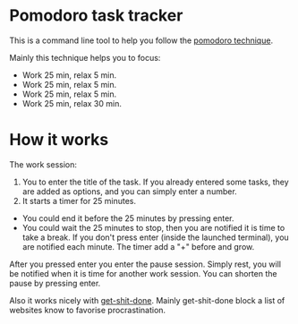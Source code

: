 # Pomodoro task tracker

This is a command line tool to help you follow the [pomodoro technique](http://www.pomodorotechnique.com/).

Mainly this technique helps you to focus:

- Work 25 min, relax 5 min.
- Work 25 min, relax 5 min.
- Work 25 min, relax 5 min.
- Work 25 min, relax 30 min.

# How it works

The work session:

1. You to enter the title of the task. If you already entered some tasks, they are added as options, and you can simply enter a number.
2. It starts a timer for 25 minutes.

  - You could end it before the 25 minutes by pressing enter.
  - You could wait the 25 minutes to stop, then you are notified it is time to take a break. If you don't press enter (inside the launched terminal), you are notified each minute. The timer add a "+" before and grow.

After you pressed enter you enter the pause session.
Simply rest, you will be notified when it is time for another work session.
You can shorten the pause by pressing enter.

Also it works nicely with [get-shit-done](http://github.com/yogsototh/get-shit-done.git). Mainly get-shit-done block a list of websites know to favorise procrastination.

